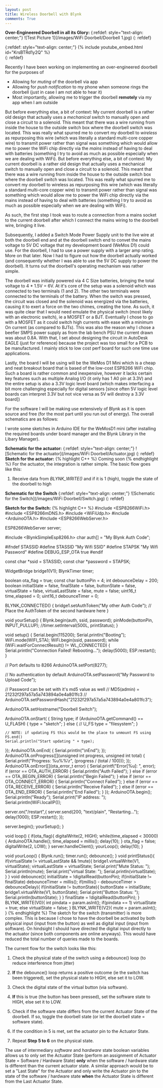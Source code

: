 ```yaml
---
layout: post
title: Wireless Doorbell with Blynk
comments: True
---
```


**Over-Engineered Doorbell in all its Glory:**
{:refdef: style="text-align: center;"}
![Test Picture 1](/images/WiFi Doorbell/Doorbell 1.jpg)
{: refdef}

{:refdef: style="text-align: center;"}
{% include youtube_embed.html id="KrsBTRd1y2Q" %}  
{: refdef}

Recently I have been working on implementing an over-engineered doorbell for the purposes of 
- Allowing for *muting* of the doorbell via app
- Allowing for *push notification* to my phone when someone rings the doorbell (just in case I am not able to hear it)
- Most importantly, allowing me to trigger the doorbell **remotely** via my app when I am outside

But before everything else, a bit of context: 
My current doorbell is a rather old design that actually uses a *mechanical* switch to manually open and close a circuit to a solenoid. This meant that there was a wire running from inside the house to the outside switch box where the doorbell switch was located. 
This was really what spurred me to convert my doorbell to *wireless* as repurposing this wire (which was literally a standard multi-core copper wire) to transmit power rather than signal was something which would allow me to power the WiFi chip directly via the *mains* instead of having to deal with batteries (something I try to avoid as much as possible especially when we are dealing with WiFi).
But before everything else, a bit of context: My current doorbell is a rather old design that actually uses a mechanical switch to manually open and close a circuit to a solenoid. This meant that there was a wire running from inside the house to the outside switch box where the doorbell switch was located. This was really what spurred me to convert my doorbell to wireless as repurposing this wire (which was literally a standard multi-core copper wire) to transmit power rather than signal was something which would allow me to power the WiFi chip directly via the mains instead of having to deal with batteries (something I try to avoid as much as possible especially when we are dealing with WiFi).
<!-- image of wires !-->
As such, the first step I took was to route a connection from a mains socket to the current doorbell after which I connect the mains wiring to the doorbell wire, bringing it live. 

Subsequently, I added a Switch Mode Power Supply unit to the live wire at both the doorbell end and at the doorbell switch end to convet the mains voltage to 5V DC voltage that my development board (WeMos D1) could use. For the doorbell, I had to use a power supply with a larger amp rating. More on that later.
Now I had to figure out how the doorbell actually worked (and consequently whether I was able to use the 5V DC supply to power the doorbell). It turns out the doorbell's operating mechanism was rather simple.
<!-- Video on initial doorbell setup -->
The doorbell was initially powered via 4 C Size batteries, bringing the total voltage to 4 * 1.5V = 6V. At it's core of the setup was a solenoid which was connected to two terminals (1 and 2). 
The other two terminals were connected to the terminals of the battery. 
When the switch was pressed, the circuit was closed and the solenoid was energized via the batteries, causing it to exert a force on the two chimes, creating the tone.
As such, it was quite clear that I would need emulate the physical switch (most likely with an electronic switch), ie a MOSFET or a BJT. Eventually I chose to go with a MOSFET as it could switch high currents with ease with a minimum On current (as compared to BJTs). 
This was also the reason why I chose a beefier SMPS power supply as from the lab bench PSU the current drawn was about 0.8A. With that, I set about designing the circuit in AutoDesk EAGLE (just for reference) because the project was too small for a PCB to be manufactured. I mainly stick to low cost perf board for such one time use applications. 


Lastly, the board I will be using will be the WeMos D1 Mini which is a cheap and neat breakout board that is based of the low-cost ESP8266 WiFi chip. Such a board is rather common and inexpensive, however it lacks certain key features such as multiple Analog I/O (it only has 1 A0 pin at 3.3V) and the entire setup is also a 3.3V logic level board (which makes interfacing a bit more challenging especially for digital sensors [since often 5V logic level boards can interpret 3.3V but not vice versa as 5V will destroy a 3.3V board])
<!-- picture of WeMos D1 Mini-->
For the software I will be making use extensively of Blynk as it is open source and free (for the most part until you run out of energy). 
The overall schematics are as follows:
<!-- Simple diagram of switch and doorbell. -->
I wrote some sketches in Arduino IDE for the WeMosD1 mini (after installing the required boards under board manager and the Blynk Library in the Libary Manager). 

**Schematic for the actuator:**
{:refdef: style="text-align: center;"}
![Schematic for the actuator](/images/WiFi Doorbell/Actuator.jpg)
{: refdef}
**Sketch for the actuator:**
{% highlight C++ %}
Coming soon
{% endhighlight %}
For the actuator, the integration is rather simple. The basic flow goes like this:
1. Receive data from *BLYNK_WRITE()* and if it is 1 (high), toggle the state of the doorbell to high

**Schematic for the Switch**
{:refdef: style="text-align: center;"}
![Schematic for the Switch](/images/WiFi Doorbell/Switch.jpg)
{: refdef}

**Sketch for the Switch:**
{% highlight C++ %}
#include <ESP8266WiFi.h>
#include <ESP8266mDNS.h>
#include <WiFiUdp.h>
#include <ArduinoOTA.h>
#include <ESP8266WebServer.h>

ESP8266WebServer server;

#include <BlynkSimpleEsp8266.h>
char auth[] = "My Blynk Auth Code";

#ifndef STASSID
#define STASSID "My Wifi SSID"
#define STAPSK "My Wifi Password"
#define DEBUG_ESP_OTA true
#endif

const char *ssid = STASSID;
const char *password = STAPSK;

WidgetBridge bridge1(V1);
BlynkTimer timer;

boolean ota_flag = true;
const char buttonPin = 4;
int debounceDelay = 200;
boolean initialState = false, finalState = false, buttonState = false, virtualState = false, virtualLastState = false, mute = false;
uint16_t time_elapsed = 0;
uint16_t debounceTimer = 0;

BLYNK_CONNECTED() {
  bridge1.setAuthToken("My other Auth Code"); // Place the AuthToken of the second hardware here
}

void yourSetup()
{
  Blynk.begin(auth, ssid, password);
  pinMode(buttonPin, INPUT_PULLUP);
  //timer.setInterval(500L, printStatus);
}

void setup()
{
  Serial.begin(115200);
  Serial.println("Booting");
  WiFi.mode(WIFI_STA);
  WiFi.begin(ssid, password);
  while (WiFi.waitForConnectResult() != WL_CONNECTED)
  {
    Serial.println("Connection Failed! Rebooting...");
    delay(5000);
    ESP.restart();
  }

  // Port defaults to 8266
  ArduinoOTA.setPort(8277);

  // No authentication by default
  ArduinoOTA.setPassword("My Password to Upload Code");

  // Password can be set with it's md5 value as well
  // MD5(admin) = 21232f297a57a5a743894a0e4a801fc3
  // ArduinoOTA.setPasswordHash("21232f297a57a5a743894a0e4a801fc3");

  ArduinoOTA.setHostname("Doorbell Switch");

  ArduinoOTA.onStart([]() {
    String type;
    if (ArduinoOTA.getCommand() == U_FLASH)
    {
      type = "sketch";
    }
    else
    { // U_FS
      type = "filesystem";
    }

    // NOTE: if updating FS this would be the place to unmount FS using FS.end()
    Serial.println("Start updating " + type);
  });
  ArduinoOTA.onEnd([]() {
    Serial.println("\nEnd");
  });
  ArduinoOTA.onProgress([](unsigned int progress, unsigned int total) {
    Serial.printf("Progress: %u%%\r", (progress / (total / 100)));
  });
  ArduinoOTA.onError([](ota_error_t error) {
    Serial.printf("Error[%u]: ", error);
    if (error == OTA_AUTH_ERROR)
    {
      Serial.println("Auth Failed");
    }
    else if (error == OTA_BEGIN_ERROR)
    {
      Serial.println("Begin Failed");
    }
    else if (error == OTA_CONNECT_ERROR)
    {
      Serial.println("Connect Failed");
    }
    else if (error == OTA_RECEIVE_ERROR)
    {
      Serial.println("Receive Failed");
    }
    else if (error == OTA_END_ERROR)
    {
      Serial.println("End Failed");
    }
  });
  ArduinoOTA.begin();
  Serial.println("Ready");
  Serial.print("IP address: ");
  Serial.println(WiFi.localIP());

  server.on("/restart",[](){
    server.send(200, "text/plain", "Restarting...");
    delay(1000);
    ESP.restart();
  });

  server.begin();
  yourSetup();
}

void loop()
{
  if(ota_flag){
    digitalWrite(2, HIGH);
    while(time_elapsed < 30000){
      ArduinoOTA.handle();
      time_elapsed = millis();
      delay(10);
    }
    ota_flag = false;
    digitalWrite(2, LOW);
  }
  server.handleClient();
  yourLoop();
  delay(10);
}

void yourLoop()
{
  Blynk.run();
  timer.run();
  debounce();
  }
void printStatus(){
  if(virtualState != virtualLastState && !mute){
  bridge1.virtualWrite(V1, virtualState);
  virtualLastState = virtualState;
  Serial.print("Mute Status: "); Serial.println(mute);
  Serial.print("virtual State: "); Serial.println(virtualState);
  }
}
void debounce(){
  initialState = !digitalRead(buttonPin);
  if(initialState != finalState) debounceTimer = millis();
  if(millis() - debounceTimer  > debounceDelay){
    if(initialState != buttonState){
      buttonState = initialState;
      bridge1.virtualWrite(V1, buttonState);
      Serial.print("Button Status: "); Serial.println(buttonState);
    }
    }
  finalState = !digitalRead(buttonPin);
}
BLYNK_WRITE(V0){
  int pindata = param.asInt();
  if(pindata == 1) virtualState = true;
  else virtualState = false;
}
BLYNK_WRITE(V2){
  mute = param.asInt();
}
{% endhighlight %}
The sketch for the switch (transmitter) is more complex. This is because I chose to have the doorbell be activated by both physical input (input from the button) as well as digital input (input from software). On hindsight I should have directed the digital input directly to the actuator (since both components are online anyways). This would have reduced the total number of queries made to the boards.

The current flow for the switch looks like this: 
1. Check the physical state of the switch using a debounce() loop (to reduce interference from jitter)
2. **If** the debounce() loop returns a positive outcome (ie the switch has been triggered), set the physical state to HIGH, else set it to LOW. 
3. Check the digital state of the virtual button (via software).
4. **If** this is true (the button has been pressed), set the software state to HIGH, else set it to LOW.

5. Check if the software state differs from the current Actuator State of the doorbell. If so, toggle the doorbell state (or let the doorbell state = software state).
6. If the condition in 5 is met, set the actuator pin to the Actuator State. 
7. Repeat **Step 5 to 6** on the physical state. 

The use of intermediary *software* and *hardware* state boolean variables allows us to only set the Actuator State (perform an assignment of Actuator State = Software / Hardware State) **only** when the software / hardware state is different than the current actuator state. 
A similar approach would be to set a "Last State" for the Actuator and only write the Actuator pin to the state of the software / hardware state **when** the Actuator State is different from the Last Actuator State. 


